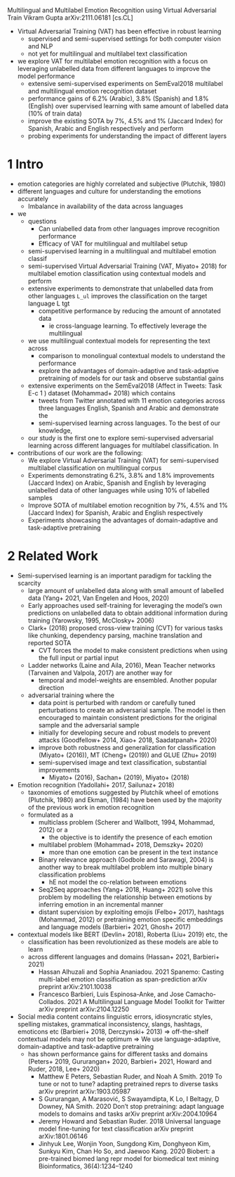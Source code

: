 Multilingual and Multilabel Emotion Recognition using Virtual Adversarial Train
Vikram Gupta
arXiv:2111.06181 [cs.CL]

* Virtual Adversarial Training (VAT) has been effective in robust learning
  * supervised and semi-supervised settings for both computer vision and NLP
  * not yet for multilingual and multilabel text classification
* we explore VAT for multilabel emotion recognition with a focus on leveraging
  unlabelled data from different languages to improve the model performance
  * extensive semi-supervised experiments on SemEval2018 multilabel and
    multilingual emotion recognition dataset
  * performance gains of 6.2% (Arabic), 3.8% (Spanish) and 1.8% (English) over
    supervised learning with same amount of labelled data (10% of train data)
  * improve the existing SOTA by 7%, 4.5% and 1% (Jaccard Index)
    for Spanish, Arabic and English respectively and perform
  * probing experiments for understanding the impact of different layers

# 1 Intro

* emotion categories are highly correlated and subjective (Plutchik, 1980)
* different languages and culture for understanding the emotions accurately
  * Imbalance in availability of the data across languages
* we
  * questions
    * Can unlabelled data from other languages improve recognition performance
    * Efficacy of VAT for multilingual and multilabel setup
  * semi-supervised learning in a multilingual and multilabel emotion classif
  * semi-supervised Virtual Adversarial Training (VAT, Miyato+ 2018) for
    multilabel emotion classification using contextual models and perform
  * extensive experiments to demonstrate that
    unlabelled data from other languages `L_ul` improves the classification on
    the target language L tgt
    * competitive performance by reducing the amount of annotated data
      * ie cross-language learning. To effectively leverage the multilingual
  * we use multilingual contextual models for representing the text across
    * comparison to monolingual contextual models to understand the performance
    * explore the advantages of domain-adaptive and task-adaptive pretraining
      of models for our task and observe substantial gains
  * extensive experiments on the SemEval2018 (Affect in Tweets: Task E-c 1 )
    dataset (Mohammad+ 2018) which contains
    * tweets from Twitter annotated with 11 emotion categories across
      three languages English, Spanish and Arabic and demonstrate the
    * semi-supervised learning across languages. To the  best of our knowledge,
  * our study is the first one to explore semi-supervised adversarial learning
    across different languages for multilabel classification. In
* contributions of our work are the following:
  * We explore Virtual Adversarial Training (VAT) for semi-supervised
    multilabel classification on multilingual corpus
  * Experiments demonstrating 6.2%, 3.8% and 1.8% improvements (Jaccard Index)
    on Arabic, Spanish and English by leveraging unlabelled data of other
    languages while using 10% of labelled samples
  * Improve SOTA of multilabel emotion recognition by 7%, 4.5% and 1% (Jaccard
    Index) for Spanish, Arabic and English respectively
  * Experiments showcasing the advantages of domain-adaptive and task-adaptive
    pretraining

# 2 Related Work

* Semi-supervised learning is an important paradigm for tackling the scarcity
  * large amount of unlabelled data along with small amount of labelled data
    (Yang+ 2021, Van Engelen and Hoos, 2020)
  * Early approaches used self-training for leveraging the model’s own
    predictions on unlabelled data to obtain additional information during
    training (Yarowsky, 1995, McClosky+ 2006)
  * Clark+ (2018) proposed cross-view training (CVT) for various tasks like
    chunking, dependency parsing, machine translation and reported SOTA
    * CVT forces the model to make consistent predictions when using the full
      input or partial input
  * Ladder networks (Laine and Aila, 2016),
    Mean Teacher networks (Tarvainen and Valpola, 2017) are another way for
    * temporal and model-weights are ensembled.  Another popular direction
  * adversarial training where the
    * data point is perturbed with random or carefully tuned perturbations to
      create an adversarial sample. The model is then encouraged to maintain
      consistent predictions for the original sample and the adversarial sample
    * initially for developing secure and robust models to prevent attacks
      (Goodfellow+ 2014, Xiao+ 2018, Saadatpanah+ 2020)
    * improve both robustness and generalization for
      classification (Miyato+ (2016)), MT (Cheng+ (2019)) and GLUE (Zhu+ 2019)
    * semi-supervised image and text classification, substantial improvements
      * Miyato+ (2016), Sachan+ (2019), Miyato+ (2018)
* Emotion recognition (Yadollahi+ 2017, Sailunaz+ 2018)
  * taxonomies of emotions suggested by
    Plutchik wheel of emotions (Plutchik, 1980) and Ekman, (1984) have been
    used by the majority of the previous work in emotion recognition
  * formulated as a
    * multiclass problem (Scherer and Wallbott, 1994, Mohammad, 2012) or a
      * the objective is to identify the presence of each emotion
    * multilabel problem (Mohammad+ 2018, Demszky+ 2020)
      * more than one emotion can be present in the text instance
    * Binary relevance approach (Godbole and Sarawagi, 2004) is another way to
      break multilabel problem into multiple binary classification problems
      * hE not model the co-relation between emotions
    * Seq2Seq approaches (Yang+ 2018, Huang+ 2021) solve this problem by
      modelling the relationship between emotions by inferring emotion in an
      incremental manner
    * distant supervision by exploiting
      emojis (Felbo+ 2017), hashtags (Mohammad, 2012) or
      pretraining emotion specific embeddings and language models
      (Barbieri+ 2021, Ghosh+ 2017)
* contextual models like BERT (Devlin+ 2018), Roberta (Liu+ 2019) etc, the
  * classification has been revolutionized as these models are able to learn
  * across different languages and domains (Hassan+ 2021, Barbieri+ 2021)
    * Hassan Alhuzali and Sophia Ananiadou. 2021
      Spanemo: Casting multi-label emotion classification as span-prediction
      arXiv preprint arXiv:2101.10038
    * Francesco Barbieri, Luis Espinosa-Anke, and Jose Camacho-Collados. 2021
      A Multilingual Language Model Toolkit for Twitter
      arXiv preprint arXiv:2104.12250
* Social media content contains linguistic errors, idiosyncratic styles,
  spelling mistakes, grammatical inconsistency, slangs, hashtags, emoticons etc
  (Barbieri+ 2018, Derczynski+ 2013)
  => off-the-shelf contextual models may not be optimum
  => We use language-adaptive, domain-adaptive and task-adaptive pretraining
  * has shown performance gains  for different tasks and domains (Peters+ 2019,
    Gururangan+ 2020, Barbieri+ 2021, Howard and Ruder, 2018, Lee+ 2020)
    * Matthew E Peters, Sebastian Ruder, and Noah A Smith.  2019
      To tune or not to tune? adapting pretrained reprs to diverse tasks
      arXiv preprint arXiv:1903.05987
    * S Gururangan, A Marasović, S Swayamdipta, K Lo, I Beltagy, D Downey,
        NA Smith. 2020
      Don’t stop pretraining: adapt language models to domains and tasks
      arXiv preprint arXiv:2004.10964
    * Jeremy Howard and Sebastian Ruder. 2018
      Universal language model fine-tuning for text classification
      arXiv preprint arXiv:1801.06146
    * Jinhyuk Lee, Wonjin Yoon, Sungdong Kim, Donghyeon Kim, Sunkyu Kim,
        Chan Ho So, and Jaewoo Kang. 2020
      Biobert: a pre-trained biomed lang repr model for biomedical text mining
      Bioinformatics, 36(4):1234–1240
